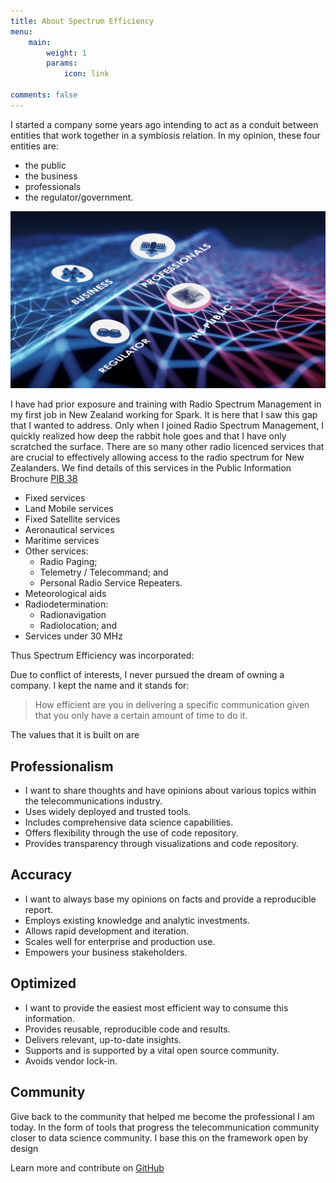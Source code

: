 ```yaml
---
title: About Spectrum Efficiency
menu:
    main: 
        weight: 1
        params:
            icon: link

comments: false
---
```



I started a company some years ago intending to act as a conduit between entities that work together in a symbiosis relation. In my opinion, these four entities are:

* the public
* the business
* professionals
* the regulator/government.

![Business stakeholders](business.png)

I have had prior exposure and training with Radio Spectrum Management in my first job in New Zealand working for Spark. It is here that I saw this gap that I wanted to address. Only when I joined Radio Spectrum Management, I quickly realized how deep the rabbit hole goes and that I have only scratched the surface. There are so many other radio licenced services that are crucial to effectively allowing access to the radio spectrum for New Zealanders. We find details of this services in the Public Information Brochure [PIB 38](https://www.rsm.govt.nz/assets/Uploads/documents/pibs/3eadde74f8/radio-licence-certification-rules-pib-38.pdf)
- Fixed services
- Land Mobile services
- Fixed Satellite services
- Aeronautical services
- Maritime services
- Other services:
    - Radio Paging;
    - Telemetry / Telecommand; and
    - Personal Radio Service Repeaters.
- Meteorological aids
- Radiodetermination:
    - Radionavigation
    - Radiolocation; and
- Services under 30 MHz


Thus Spectrum Efficiency was incorporated:

Due to conflict of interests, I never pursued the dream of owning a company. I kept the name and it stands for:

> How efficient are you in delivering a specific communication given that you only have a certain amount of time to do it.

The values that it is built on are

## Professionalism

* I want to share thoughts and have opinions about various topics within the telecommunications industry.
* Uses widely deployed and trusted tools.
* Includes comprehensive data science capabilities.
* Offers flexibility through the use of code repository.
* Provides transparency through visualizations and code repository.

## Accuracy 

* I want to always base my opinions on facts and provide a reproducible report. 
* Employs existing knowledge and analytic investments.
* Allows rapid development and iteration.
* Scales well for enterprise and production use.
* Empowers your business stakeholders.

## Optimized

* I want to provide the easiest most efficient way to consume this information. 
* Provides reusable, reproducible code and results.
* Delivers relevant, up-to-date insights.
* Supports and is supported by a vital open source community.
* Avoids vendor lock-in.

## Community

Give back to the community that helped me become the professional I am today. In the form of tools that progress the telecommunication community closer to data science community. I base this on the framework open by design


Learn more and contribute on [GitHub](https://github.com/StoianAndrei/spectrumefficiency)